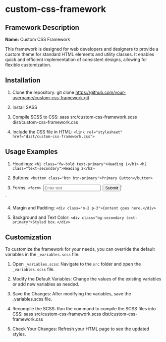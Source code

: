 # custom-css-framework

## Framework Description
**Name:** Custom CSS Framework

This framework is designed for web developers and designers to provide a custom theme for standard HTML elements and utility classes.
It enables quick and efficient implementation of consistent designs, allowing for flexible customization.

## Installation
1. Clone the repository:
git clone https://github.com/your-username/custom-css-framework.git

2. Install SASS

3. Compile SCSS to CSS:
sass src/custom-css-framework.scss dist/custom-css-framework.css

4. Include the CSS file in HTML:
`<link rel="stylesheet" href="dist/custom-css-framework.css">`

## Usage Examples
1. Headings:
`<h1 class="fw-bold text-primary">Heading 1</h1>`
`<h2 class="text-secondary">Heading 2</h2>`

2. Buttons:
`<button class="btn btn-primary">Primary Button</button>`

3. Forms:
`<form>
    `<input type="text" class="form-input" placeholder="Enter text">`
    `<button type="submit" class="btn btn-secondary">Submit</button>`
</form>`

4. Margin and Padding:
`<div class="m-2 p-3">Content goes here.</div>`

5. Background and Text Color:
`<div class="bg-secondary text-primary">Styled box.</div>`



## Customization
To customize the framework for your needs, you can override the default variables in the `_variables.scss` file.

1. Open `_variables.scss`:
    Navigate to the `src` folder and open the `_variables.scss` file.

2. Modify the Default Variables:
    Change the values of the existing variables or add new variables as needed.

3. Save the Changes:
    After modifying the variables, save the _variables.scss file.

4. Recompile the SCSS:
    Run the command to compile the SCSS files into CSS:
    sass src/custom-css-framework.scss dist/custom-css-framework.css

5. Check Your Changes: Refresh your HTML page to see the updated styles.

